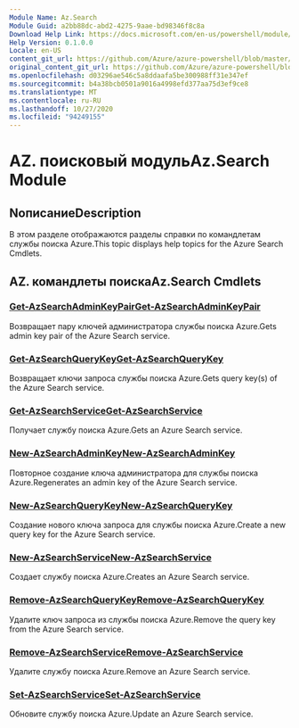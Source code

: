 ```yaml
---
Module Name: Az.Search
Module Guid: a2bb88dc-abd2-4275-9aae-bd98346f8c8a
Download Help Link: https://docs.microsoft.com/en-us/powershell/module/az.search
Help Version: 0.1.0.0
Locale: en-US
content_git_url: https://github.com/Azure/azure-powershell/blob/master/src/Search/Search/help/Az.Search.md
original_content_git_url: https://github.com/Azure/azure-powershell/blob/master/src/Search/Search/help/Az.Search.md
ms.openlocfilehash: d03296ae546c5a8ddaafa5be300988ff31e347ef
ms.sourcegitcommit: b4a38bcb0501a9016a4998efd377aa75d3ef9ce8
ms.translationtype: MT
ms.contentlocale: ru-RU
ms.lasthandoff: 10/27/2020
ms.locfileid: "94249155"
---
```

# <span data-ttu-id="53410-101">AZ. поисковый модуль</span><span class="sxs-lookup"><span data-stu-id="53410-101">Az.Search Module</span></span>
## <span data-ttu-id="53410-102">Nописание</span><span class="sxs-lookup"><span data-stu-id="53410-102">Description</span></span>
<span data-ttu-id="53410-103">В этом разделе отображаются разделы справки по командлетам службы поиска Azure.</span><span class="sxs-lookup"><span data-stu-id="53410-103">This topic displays help topics for the Azure Search Cmdlets.</span></span>

## <span data-ttu-id="53410-104">AZ. командлеты поиска</span><span class="sxs-lookup"><span data-stu-id="53410-104">Az.Search Cmdlets</span></span>
### [<span data-ttu-id="53410-105">Get-AzSearchAdminKeyPair</span><span class="sxs-lookup"><span data-stu-id="53410-105">Get-AzSearchAdminKeyPair</span></span>](Get-AzSearchAdminKeyPair.md)
<span data-ttu-id="53410-106">Возвращает пару ключей администратора службы поиска Azure.</span><span class="sxs-lookup"><span data-stu-id="53410-106">Gets admin key pair of the Azure Search service.</span></span>

### [<span data-ttu-id="53410-107">Get-AzSearchQueryKey</span><span class="sxs-lookup"><span data-stu-id="53410-107">Get-AzSearchQueryKey</span></span>](Get-AzSearchQueryKey.md)
<span data-ttu-id="53410-108">Возвращает ключи запроса службы поиска Azure.</span><span class="sxs-lookup"><span data-stu-id="53410-108">Gets query key(s) of the Azure Search service.</span></span>

### [<span data-ttu-id="53410-109">Get-AzSearchService</span><span class="sxs-lookup"><span data-stu-id="53410-109">Get-AzSearchService</span></span>](Get-AzSearchService.md)
<span data-ttu-id="53410-110">Получает службу поиска Azure.</span><span class="sxs-lookup"><span data-stu-id="53410-110">Gets an Azure Search service.</span></span>

### [<span data-ttu-id="53410-111">New-AzSearchAdminKey</span><span class="sxs-lookup"><span data-stu-id="53410-111">New-AzSearchAdminKey</span></span>](New-AzSearchAdminKey.md)
<span data-ttu-id="53410-112">Повторное создание ключа администратора для службы поиска Azure.</span><span class="sxs-lookup"><span data-stu-id="53410-112">Regenerates an admin key of the Azure Search service.</span></span>

### [<span data-ttu-id="53410-113">New-AzSearchQueryKey</span><span class="sxs-lookup"><span data-stu-id="53410-113">New-AzSearchQueryKey</span></span>](New-AzSearchQueryKey.md)
<span data-ttu-id="53410-114">Создание нового ключа запроса для службы поиска Azure.</span><span class="sxs-lookup"><span data-stu-id="53410-114">Create a new query key for the Azure Search service.</span></span>

### [<span data-ttu-id="53410-115">New-AzSearchService</span><span class="sxs-lookup"><span data-stu-id="53410-115">New-AzSearchService</span></span>](New-AzSearchService.md)
<span data-ttu-id="53410-116">Создает службу поиска Azure.</span><span class="sxs-lookup"><span data-stu-id="53410-116">Creates an Azure Search service.</span></span>

### [<span data-ttu-id="53410-117">Remove-AzSearchQueryKey</span><span class="sxs-lookup"><span data-stu-id="53410-117">Remove-AzSearchQueryKey</span></span>](Remove-AzSearchQueryKey.md)
<span data-ttu-id="53410-118">Удалите ключ запроса из службы поиска Azure.</span><span class="sxs-lookup"><span data-stu-id="53410-118">Remove the query key from the Azure Search service.</span></span>

### [<span data-ttu-id="53410-119">Remove-AzSearchService</span><span class="sxs-lookup"><span data-stu-id="53410-119">Remove-AzSearchService</span></span>](Remove-AzSearchService.md)
<span data-ttu-id="53410-120">Удалите службу поиска Azure.</span><span class="sxs-lookup"><span data-stu-id="53410-120">Remove an Azure Search service.</span></span>

### [<span data-ttu-id="53410-121">Set-AzSearchService</span><span class="sxs-lookup"><span data-stu-id="53410-121">Set-AzSearchService</span></span>](Set-AzSearchService.md)
<span data-ttu-id="53410-122">Обновите службу поиска Azure.</span><span class="sxs-lookup"><span data-stu-id="53410-122">Update an Azure Search service.</span></span>

